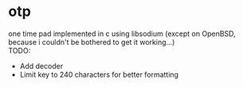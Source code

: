 # otp
one time pad implemented in c using libsodium (except on OpenBSD, because i couldn't be bothered to get it working...)\
TODO:
  * Add decoder
  * Limit key to 240 characters for better formatting

